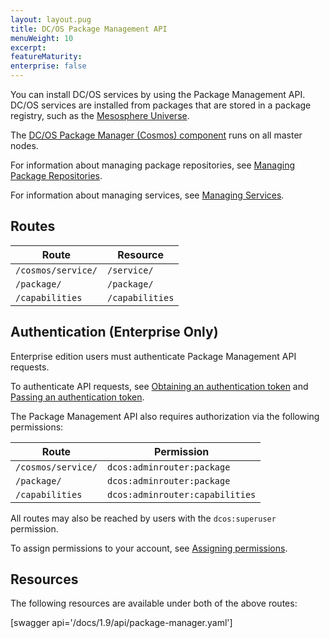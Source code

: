 ```yaml
---
layout: layout.pug
title: DC/OS Package Management API
menuWeight: 10
excerpt:
featureMaturity:
enterprise: false
---
```


You can install DC/OS services by using the Package Management API. DC/OS services are installed from packages that are stored in a package registry, such as the [Mesosphere Universe](/1.9/overview/concepts/#mesosphere-universe).

The [DC/OS Package Manager (Cosmos) component](/1.9/overview/architecture/components/#dcos-package-manager) runs on all master nodes.

For information about managing package repositories, see [Managing Package Repositories](/1.9/administering-clusters/repo/).

For information about managing services, see [Managing Services](/1.9/deploying-services/).


## Routes

| Route | Resource |
|-------|----------|
| `/cosmos/service/` | `/service/` |
| `/package/` | `/package/` |
| `/capabilities` | `/capabilities` |

## Authentication (Enterprise Only)

Enterprise edition users must authenticate Package Management API requests.

To authenticate API requests, see [Obtaining an authentication token](/1.9/security/ent/iam-api/#obtaining-an-authentication-token) and [Passing an authentication token](/1.9/security/ent/iam-api/#passing-an-authentication-token).

The Package Management API also requires authorization via the following permissions:

| Route | Permission |
|-------|----------|
| `/cosmos/service/` | `dcos:adminrouter:package` |
| `/package/` | `dcos:adminrouter:package` |
| `/capabilities` | `dcos:adminrouter:capabilities` |

All routes may also be reached by users with the `dcos:superuser` permission.

To assign permissions to your account, see [Assigning permissions](/1.9/security/ent/perms-reference/).


## Resources

The following resources are available under both of the above routes:

[swagger api='/docs/1.9/api/package-manager.yaml']

